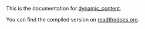 This is the documentation for [dynamic_content](https://github.com/JustusAdam/dynamic_content).


You can find the compiled version on [readthedocs.org](https://dynamic-content.readthedocs.org).
